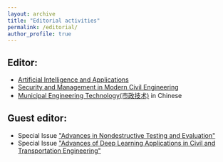 ```yaml
---
layout: archive
title: "Editorial activities"
permalink: /editorial/
author_profile: true
---
```


## <a id="editor"/>**Editor**:
*   [Artificial Intelligence and Applications](https://ojs.bonviewpress.com/index.php/AIA/index)
*   [Security and Management in Modern Civil Engineering](https://www.sandermanpub.com/journals/smmce.html)
*   [Municipal Engineering Technology(市政技术)](https://szjs.bmrb.com.cn/) in Chinese

## <a id="guest_editor"/>**Guest editor**:
*  Special Issue ["Advances in Nondestructive Testing and Evaluation"](https://www.mdpi.com/journal/applsci/special_issues/ANTE)
*  Special Issue ["Advances of Deep Learning Applications in Civil and Transportation Engineering"](https://ojs.bonviewpress.com/index.php/AIA/CFP_SI_DLACTE)
